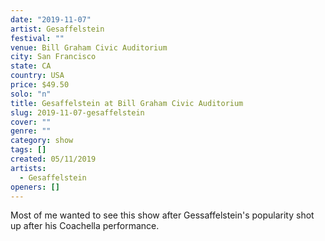 ```yaml
---
date: "2019-11-07"
artist: Gesaffelstein
festival: ""
venue: Bill Graham Civic Auditorium
city: San Francisco
state: CA
country: USA
price: $49.50
solo: "n"
title: Gesaffelstein at Bill Graham Civic Auditorium
slug: 2019-11-07-gesaffelstein
cover: ""
genre: ""
category: show
tags: []
created: 05/11/2019
artists:
  - Gesaffelstein
openers: []
---
```


Most of me wanted to see this show after Gessaffelstein's popularity shot up after his Coachella performance.
